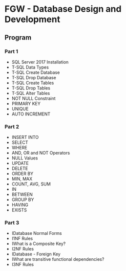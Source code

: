 # FGW - Database Design and Development

## Program

### Part 1
- SQL Server 2017 Installation
- T-SQL Data Types
- T-SQL Create Database
- T-SQL Drop Database
- T-SQL Create Tables
- T-SQL Drop Tables
- T-SQL Alter Tables
- NOT NULL Constraint
- PRIMARY KEY
- UNIQUE
- AUTO INCREMENT

### Part 2
- INSERT INTO
- SELECT
- WHERE
- AND, OR and NOT Operators
- NULL Values
- UPDATE
- DELETE
- ORDER BY
- MIN, MAX
- COUNT, AVG, SUM
- IN
- BETWEEN
- GROUP BY
- HAVING
- EXISTS

### Part 3
- IDatabase Normal Forms
- I1NF Rules
- IWhat is a Composite Key?
- I2NF Rules
- IDatabase - Foreign Key
- IWhat are transitive functional dependencies?
- I3NF Rules